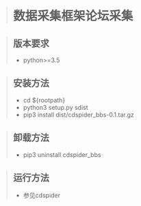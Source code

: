 ># 数据采集框架论坛采集

>## 版本要求
>* python>=3.5

>## 安装方法
>* cd ${rootpath}
>* python3 setup.py sdist
>* pip3 install dist/cdspider_bbs-0.1.tar.gz

>## 卸载方法
>* pip3 uninstall cdspider_bbs

>## 运行方法
>* 参见cdspider